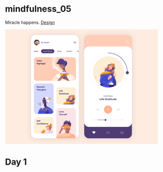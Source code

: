 # mindfulness_05



Miracle happens. <a href="https://dribbble.com/shots/7424303-Mobile-App-Mindfulness">Design</a>

<img src ="design/mindfulness_05.png">



# Day 1
